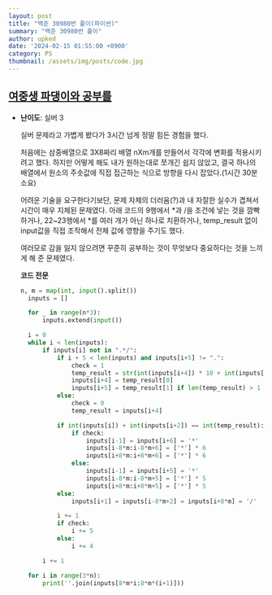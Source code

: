 ```yaml
---
layout: post
title: "백준 30980번 풀이(파이썬)"
summary: "백준 30980번 풀이"
author: upked
date: '2024-02-15 01:55:00 +0900'
category: PS
thumbnail: /assets/img/posts/code.jpg
---
```


## [여중생 파댕이와 공부를](https://www.acmicpc.net/problem/30980)

- **난이도**: 실버 3
  
  실버 문제라고 가볍게 봤다가 3시간 넘게 정말 힘든 경험을 했다.

  처음에는 삼중배열으로 3X8짜리 배열 nXm개를 만들어서 각각에 변화를 적용시키려고 했다.
  하지만 어떻게 해도 내가 원하는대로 쪼개긴 쉽지 않았고, 결국 하나의 배열에서 원소의 주솟값에 직접 접근하는 식으로 방향을 다시 잡았다.(1시간 30분 소요)

  어려운 기술을 요구한다기보단, 문제 자체의 더러움(?)과 내 자잘한 실수가 겹쳐서 시간이 매우 지체된 문제였다. 아래 코드의 9행에서 *과 /을 조건에 넣는 것을 깜빡하거나, 22~23행에서 *를 여러 개가 아닌 하나로 치환하거나, temp_result 없이 input값을 직접 조작해서 전체 값에 영향을 주기도 했다.

  여러모로 감을 잃지 않으려면 꾸준히 공부하는 것이 무엇보다 중요하다는 것을 느끼게 해 준 문제였다.


  **코드 전문**
  ```python
  n, m = map(int, input().split())
    inputs = []

    for _ in range(n*3):
        inputs.extend(input())

    i = 0
    while i < len(inputs):
        if inputs[i] not in ".*/":
            if i + 5 < len(inputs) and inputs[i+5] != ".":
                check = 1
                temp_result = str(int(inputs[i+4]) * 10 + int(inputs[i+5]))
                inputs[i+4] = temp_result[0]
                inputs[i+5] = temp_result[1] if len(temp_result) > 1 else ''
            else:
                check = 0
                temp_result = inputs[i+4]

            if int(inputs[i]) + int(inputs[i+2]) == int(temp_result):
                if check:
                    inputs[i-1] = inputs[i+6] = '*'
                    inputs[i-8*m:i-8*m+6] = ['*'] * 6
                    inputs[i+8*m:i+8*m+6] = ['*'] * 6
                else:
                    inputs[i-1] = inputs[i+5] = '*'
                    inputs[i-8*m:i-8*m+5] = ['*'] * 5
                    inputs[i+8*m:i+8*m+5] = ['*'] * 5
            else:
                inputs[i+1] = inputs[i-8*m+2] = inputs[i+8*m] = '/'

            i += 1 
            if check:
                i += 5
            else:
                i += 4

        i += 1 

    for i in range(3*n):
        print(''.join(inputs[8*m*i:8*m*(i+1)]))

  ```

